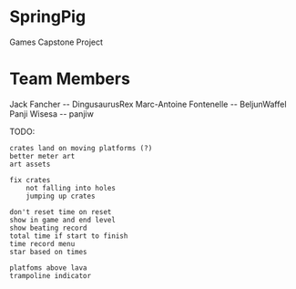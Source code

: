 # SpringPig
Games Capstone Project

# Team Members
Jack Fancher -- DingusaurusRex
Marc-Antoine Fontenelle -- BeljunWaffel
Panji Wisesa -- panjiw

TODO:
	
	crates land on moving platforms (?)
	better meter art
	art assets

	fix crates
	    not falling into holes
	    jumping up crates

	don't reset time on reset
	show in game and end level
	show beating record
	total time if start to finish
	time record menu
	star based on times

    platfoms above lava
    trampoline indicator